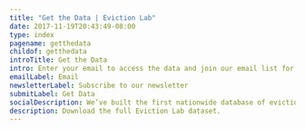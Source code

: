 ```yaml
---
title: "Get the Data | Eviction Lab"
date: 2017-11-19T20:43:49-08:00
type: index
pagename: getthedata
childof: getthedata
introTitle: Get the Data
intro: Enter your email to access the data and join our email list for notifications when there are data updates.
emailLabel: Email
newsletterLabel: Subscribe to our newsletter
submitLabel: Get Data
socialDescription: We’ve built the first nationwide database of evictions.     
description: Download the full Eviction Lab dataset.
---
```

